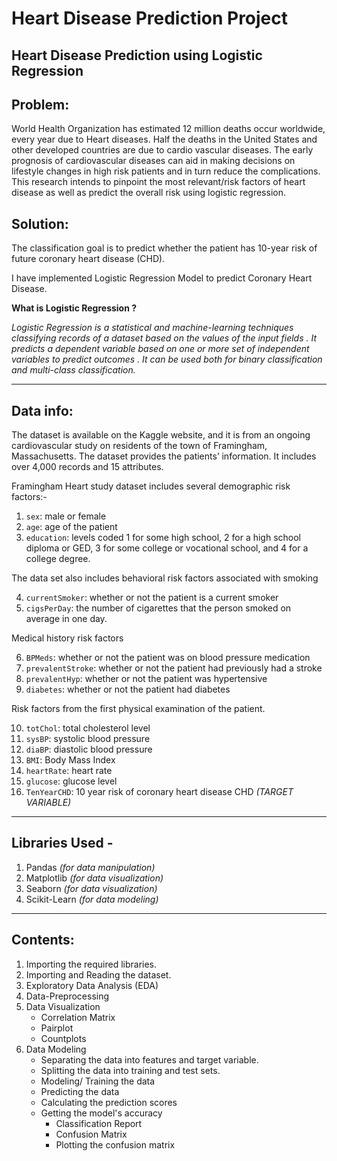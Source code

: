 # Heart Disease Prediction Project

## Heart Disease Prediction using Logistic Regression

## Problem:
World Health Organization has estimated 12 million deaths occur worldwide, every year due to Heart diseases. Half the deaths in the United States and other developed countries are due to cardio vascular diseases. The early prognosis of cardiovascular diseases can aid in making decisions on lifestyle changes in high risk patients and in turn reduce the complications. This research intends to pinpoint the most relevant/risk factors of heart disease as well as predict the overall risk using logistic regression.

## Solution:
The classification goal is to predict whether the patient has 10-year risk of future coronary heart disease (CHD). 

I have implemented Logistic Regression Model to predict Coronary Heart Disease.

**What is Logistic Regression ?**

*Logistic Regression is a statistical and machine-learning techniques classifying records of a dataset based on the values of the input fields . It predicts a dependent variable based on one or more set of independent variables to predict outcomes . It can be used both for binary classification and multi-class classification.*

---
## Data info:
The dataset is available on the Kaggle website, and it is from an ongoing cardiovascular study on residents of the town of Framingham, Massachusetts. The dataset provides the patients’ information. It includes over 4,000 records and 15 attributes.

Framingham Heart study dataset includes several demographic risk factors:-
1. `sex`: male or female
2. `age`: age of the patient
3. `education`: levels coded 1 for some high school, 2 for a high school diploma or GED, 3 for some college or vocational school, and 4 for a college degree.

The data set also includes behavioral risk factors associated with smoking

4. `currentSmoker`: whether or not the patient is a current smoker
5. `cigsPerDay`: the number of cigarettes that the person smoked on average in one day.

Medical history risk factors

6. `BPMeds`: whether or not the patient was on blood pressure medication
7. `prevalentStroke`: whether or not the patient had previously had a stroke
8. `prevalentHyp`: whether or not the patient was hypertensive
9. `diabetes`: whether or not the patient had diabetes

Risk factors from the first physical examination of the patient.

10. `totChol`: total cholesterol level
11. `sysBP`: systolic blood pressure
12. `diaBP`: diastolic blood pressure
13. `BMI`: Body Mass Index
14. `heartRate`: heart rate
15. `glucose`: glucose level
16. `TenYearCHD`: 10 year risk of coronary heart disease CHD *(TARGET VARIABLE)*

---
## Libraries Used - 
  1. Pandas *(for data manipulation)*
  2. Matplotlib *(for data visualization)*
  3. Seaborn *(for data visualization)*
  4. Scikit-Learn *(for data modeling)*

---
## Contents:
1. Importing the required libraries.
2. Importing and Reading the dataset.
3. Exploratory Data Analysis (EDA)
4. Data-Preprocessing
5. Data Visualization
    - Correlation Matrix
    - Pairplot
    - Countplots
6. Data Modeling
    - Separating the data into features and target variable.
    - Splitting the data into training and test sets.
    - Modeling/ Training the data
    - Predicting the data
    - Calculating the prediction scores
    - Getting the model's accuracy
        - Classification Report
        - Confusion Matrix
        - Plotting the confusion matrix
